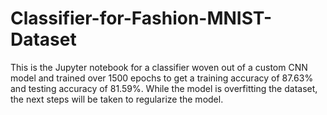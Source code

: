 # Classifier-for-Fashion-MNIST-Dataset
This is the Jupyter notebook for a classifier woven out of a custom CNN model and trained over 1500 epochs to get a training accuracy of 87.63% and testing accuracy of 81.59%. While the model is overfitting the dataset, the next steps will be taken to regularize the model.
